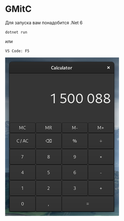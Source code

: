 # GMitC
Для запуска вам понадобится .Net 6

```
dotnet run
```

или 

```
VS Code: F5
```

<img src="img.png">